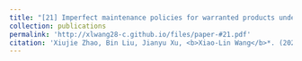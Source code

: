 ```yaml
---
title: "[21] Imperfect maintenance policies for warranted products under stochastic performance degradation"
collection: publications
permalink: 'http://xlwang28-c.github.io/files/paper-#21.pdf'
citation: 'Xiujie Zhao, Bin Liu, Jianyu Xu, <b>Xiao-Lin Wang</b>*. (2023). &quot;Imperfect maintenance policies for warranted products under stochastic performance degradation.&quot; <i>European Journal of Operational Research</i>. 308(1): 150-165.'
---
```

